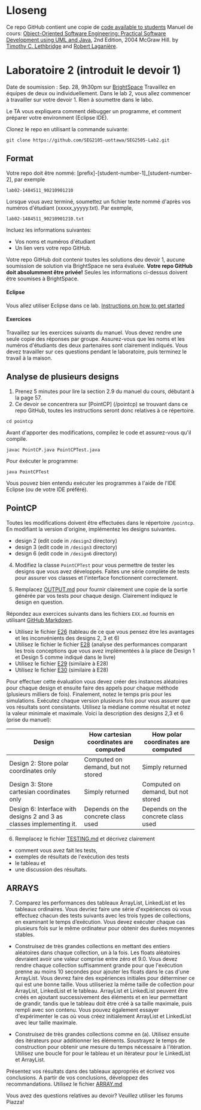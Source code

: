 # Lloseng

Ce repo GitHub contient une copie de [code available to students](https://github.com/TimLethbridge/Lloseng)
Manuel de cours: [Object-Oriented Software Engineering: Practical Software
Development using UML and Java](http://www.site.uottawa.ca/school/research/lloseng/), 2nd Edition, 2004 McGraw Hill.
by [Timothy C. Lethbridge](http://www.eecs.uottawa.ca/~tcl) and
[Robert Laganière](http://www.eecs.uottawa.ca/~laganier).

# Laboratoire 2 (introduit le devoir 1) 

Date de soumission : Sep. 28, 9h30pm sur [BrightSpace](https://uottawa.brightspace.com/)
Travaillez en équipes de deux ou individuellement.
Dans le lab 2, vous allez commencer à travailler sur votre devoir 1. Rien à soumettre dans le labo. 

Le TA vous expliquera comment débugger un programme, et comment préparer votre environment (Eclipse IDE).

Clonez le repo en utilisant la commande suivante:

```
git clone https://github.com/SEG2105-uottawa/SEG2505-Lab2.git
```

## Format

Votre repo doit être nommé: \[prefix\]-\[student-number-1\]_\[student-number-2\], par exemple

```
lab02-1484511_90210901210
```

Lorsque vous avez terminé, soumettez un fichier texte nommé d'après vos numéros d'étudiant (xxxxx_yyyyy.txt).
Par exemple,

```
lab02-1484511_90210901210.txt
```

Incluez les informations suivantes:

* Vos noms et numéros d'étudiant
* Un lien vers votre repo GitHub. 

Votre repo GitHub doit contenir toutes les solutions deu devoir 1,
aucune soumission de solution via BrightSpace ne sera évaluée.
**Votre repo GitHub doit absolumment être privée!**
Seules les informations ci-dessus doivent être soumises à BrightSpace.


#### Eclipse
Vous allez utiliser Eclipse dans ce lab. [Instructions on how to get started](http://www.site.uottawa.ca/~mgarz042/SEG2105/assignments/Lab1_Getting_Started.html) 

#### Exercices

Travaillez sur les exercices suivants du manuel. Vous devez rendre
une seule copie des réponses par groupe. Assurez-vous que les noms et les numéros d'étudiants
des deux partenaires sont clairement indiqués. Vous devez travailler sur ces questions
pendant le laboratoire, puis terminez le travail à la maison.

## Analyse de plusieurs designs

1. Prenez 5 minutes pour lire la section 2.9 du manuel du cours, débutant à la page 57.
2. Ce devoir se concentrera sur [PointCP] (/pointcp) se trouvant dans ce repo GitHub,
toutes les instructions seront donc relatives à ce répertoire.

```
cd pointcp
```

Avant d'apporter des modifications, compilez le code et assurez-vous qu'il compile.

```
javac PointCP.java PointCPTest.java
```

Pour éxécuter le programme: 

```
java PointCPTest
```
Vous pouvez bien entendu exécuter les programmes à l'aide de l'IDE Eclipse (ou de votre IDE préféré).

## PointCP

Toutes les modifications doivent être effectuées dans le répertoire `/pointcp`.
En modifiant la version d'origine, implémentez les designs suivantes.

* design 2 (edit code in `/design2` directory)
* design 3 (edit code in `/design3` directory)
* design 6 (edit code in `/design6` directory)

4. Modifiez la classe `PointCPTest` pour vous permettre de tester les designs que vous avez
développés. Faites une série complète de tests pour assurer vos classes
et l'interface fonctionnent correctement.

5. Remplacez [OUTPUT.md](/pointcp/OUTPUT.md) pour fournir clairement une copie
de la sortie générée par vos tests pour chaque design. Clairement
indiquez le design en question. 

Répondez aux exercices suivants dans les fichiers `EXX.md` fournis
en utilisant [GitHub Markdown](https://guides.github.com/features/mastering-markdown/).

* Utilisez le fichier [E26](/pointcp/E26.md) (tableau de ce que vous pensez être les avantages et les inconvénients des designs 2, 3 et 6)
* Utilisez le fichier le fichier [E28](/pointcp/E28.md) (analyse des performances comparant les trois conceptions que vous avez implémentées à la place de Design 1 et Design 5 comme indiqué dans le livre)
* Utilisez le fichier [E29](/pointcp/E29.md) (similaire à E28)
* Utilisez le fichier [E30](/pointcp/E30.md) (similaire à E28)

Pour effectuer cette évaluation vous devez créer des instances
aléatoires pour chaque design et ensuite faire des appels pour chaque méthode (plusieurs
milliers de fois). Finalement, notez le temps pris pour les simulations. Exécutez chaque
version plusieurs fois pour vous assurer que vos résultats sont consistants. Utilisez la
médiane comme résultat et notez la valeur minimale et maximale. 
Voici la description des designs 2,3 et 6 (prise du manuel):

| Design | How cartesian coordinates are computed | How polar coordinates are computed |
| --- | --- | --- |
| Design 2: Store polar coordinates only | Computed on demand, but not stored| Simply returned |
| Design 3: Store cartesian coordinates only | Simply returned | Computed on demand, but not stored |
| Design 6: Interface with designs 2 and 3 as classes implementing it. | Depends on the concrete class used | Depends on the concrete class used |

6. Remplacez le fichier [TESTING.md](/pointcp/TESTING.md) et décrivez clairement

* comment vous avez fait les tests,
* exemples de résultats de l'exécution des tests
* le tableau et
* une discussion des résultats.



## ARRAYS


7. Comparez les performances des tableaux ArrayList, LinkedList et les tableaux ordinaires.
Vous devriez faire une série d'expériences où vous effectuez chacun des tests suivants
avec les trois types de collections, en examinant le temps d’exécution. Vous devez
exécuter chaque cas plusieurs fois sur le même ordinateur pour obtenir des durées
moyennes stables.

* Construisez de très grandes collections en mettant des entiers aléatoires dans
chaque collection, un à la fois. Les floats aléatoires devraient avoir une valeur
comprise entre zéro et 9.0. Vous devez rendre chaque collection suffisamment
grande pour que l'exécution prenne au moins 10 secondes pour ajouter les floats
dans le cas d'une ArrayList. Vous devrez faire des expériences initiales pour
déterminer ce qui est une bonne taille. Vous utiliseriez la même taille de collection
pour ArrayList, LinkedList et le tableau. ArrayList et LinkedList peuvent être créés en
ajoutant successivement des éléments et en leur permettant de grandir, tandis
que le tableau doit être créé à sa taille maximale, puis rempli avec son contenu.
Vous pouvez également essayer d'expérimenter le cas où vous créez initialement
ArrayList et LinkedList avec leur taille maximale.

* Construisez de très grandes collections comme en (a). Utilisez ensuite des
itérateurs pour additionner les éléments. Soustrayez le temps de construction
pour obtenir une mesure du temps nécessaire à l'itération. Utilisez une boucle for
pour le tableau et un itérateur pour le LinkedList et ArrayList.

Présentez vos résultats dans des tableaux appropriés et écrivez vos conclusions. A
partir de vos conclusions, développez des recommandations.
Utilisez le fichier [ARRAY.md](/pointcp/ARRAY.md) 

Vous avez des questions relatives au devoir?
 Veuillez utiliser les forums Piazza!
